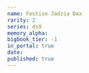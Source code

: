 ```yaml
---
name: Festive Jadzia Dax
rarity: 2
series: ds9
memory_alpha:
bigbook_tier: -1
in_portal: true
date:
published: true
---
```



